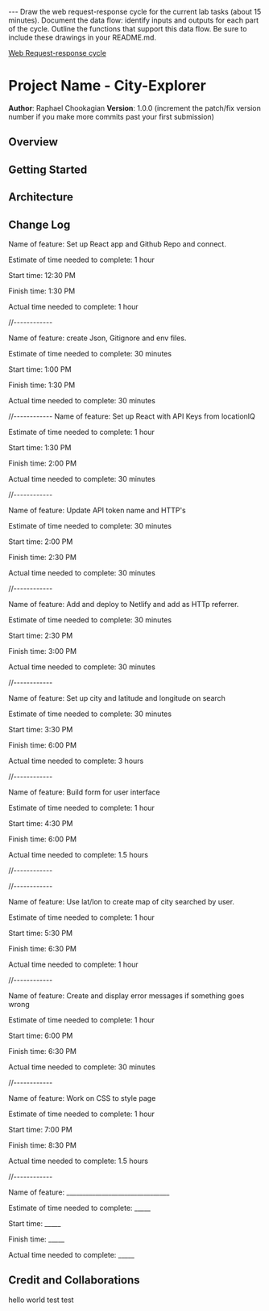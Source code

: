 
--- Draw the web request-response cycle for the current lab tasks (about 15 minutes).
Document the data flow: identify inputs and outputs for each part of the cycle.
Outline the functions that support this data flow.
Be sure to include these drawings in your README.md.

[Web Request-response cycle](./Screenshot%202022-10-25%20at%209.10.25%20AM.png)

# Project Name - City-Explorer

**Author**: Raphael Chookagian
**Version**: 1.0.0 (increment the patch/fix version number if you make more commits past your first submission)

## Overview
<!-- Provide a high level overview of what this application is and why you are building it, beyond the fact that it's an assignment for this class. (i.e. What's your problem domain?) -->

## Getting Started
<!-- What are the steps that a user must take in order to build this app on their own machine and get it running? -->

## Architecture
<!-- Provide a detailed description of the application design. What technologies (languages, libraries, etc) you're using, and any other relevant design information. -->

## Change Log
<!-- Use this area to document the iterative changes made to your application as each feature is successfully implemented. Use time stamps. Here's an example:

01-01-2001 4:59pm - Application now has a fully-functional express server, with a GET route for the location resource. -->

Name of feature: Set up React app and Github Repo and connect.

Estimate of time needed to complete: 1 hour

Start time: 12:30 PM

Finish time: 1:30 PM

Actual time needed to complete: 1 hour

//------------

Name of feature: create Json, Gitignore and env files.

Estimate of time needed to complete: 30 minutes

Start time: 1:00 PM

Finish time: 1:30 PM

Actual time needed to complete: 30 minutes

//------------
Name of feature: Set up React with API Keys from locationIQ

Estimate of time needed to complete: 1 hour

Start time: 1:30 PM

Finish time: 2:00 PM

Actual time needed to complete: 30 minutes

//------------

Name of feature: Update API token name and HTTP's

Estimate of time needed to complete: 30 minutes

Start time: 2:00 PM

Finish time: 2:30 PM

Actual time needed to complete: 30 minutes

//------------

Name of feature: Add and deploy to Netlify and add as HTTp referrer.

Estimate of time needed to complete: 30 minutes

Start time: 2:30 PM

Finish time: 3:00 PM

Actual time needed to complete: 30 minutes

//------------

Name of feature: Set up city and latitude and longitude on search

Estimate of time needed to complete: 30 minutes

Start time: 3:30 PM

Finish time: 6:00 PM

Actual time needed to complete: 3 hours

//------------

Name of feature: Build form for user interface

Estimate of time needed to complete: 1 hour

Start time: 4:30 PM

Finish time: 6:00 PM

Actual time needed to complete: 1.5 hours

//------------

//------------

Name of feature: Use lat/lon to create map of city searched by user.

Estimate of time needed to complete: 1 hour

Start time: 5:30 PM

Finish time: 6:30 PM

Actual time needed to complete: 1 hour

//------------

Name of feature: Create and display error messages if something goes wrong

Estimate of time needed to complete: 1 hour

Start time: 6:00 PM

Finish time: 6:30 PM

Actual time needed to complete: 30 minutes

//------------

Name of feature: Work on CSS to style page

Estimate of time needed to complete: 1 hour

Start time: 7:00 PM

Finish time: 8:30 PM

Actual time needed to complete: 1.5 hours

//------------

Name of feature: ________________________________

Estimate of time needed to complete: _____

Start time: _____

Finish time: _____

Actual time needed to complete: _____

## Credit and Collaborations

hello world
test test
